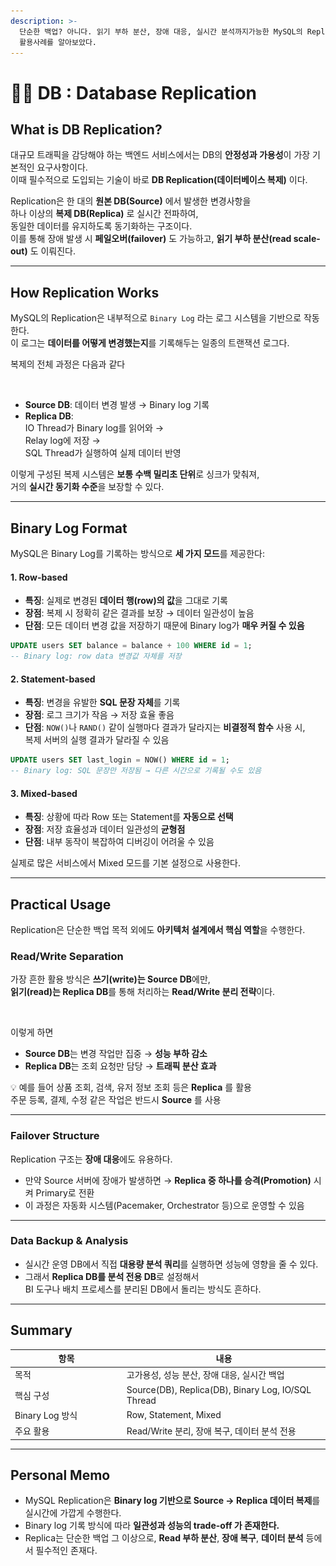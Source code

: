 ```yaml
---
description: >-
  단순한 백업? 아니다. 읽기 부하 분산, 장애 대응, 실시간 분석까지가능한 MySQL의 Replication 구조와 함께 레플리카의 실전
  활용사례를 알아보았다.
---
```


# 👯‍♀️ DB : Database Replication

## What is DB Replication?

대규모 트래픽을 감당해야 하는 백엔드 서비스에서는 DB의 **안정성과 가용성**이 가장 기본적인 요구사항이다.\
이때 필수적으로 도입되는 기술이 바로 **DB Replication(데이터베이스 복제)** 이다.

Replication은 한 대의 **원본 DB(Source)** 에서 발생한 변경사항을 \
하나 이상의 **복제 DB(Replica)** 로 실시간 전파하여,\
동일한 데이터를 유지하도록 동기화하는 구조이다.\
이를 통해 장애 발생 시 **페일오버(failover)** 도 가능하고, **읽기 부하 분산(read scale-out)** 도 이뤄진다.

***

## How Replication Works

MySQL의 Replication은 내부적으로 `Binary Log` 라는 로그 시스템을 기반으로 작동한다.\
이 로그는 **데이터를 어떻게 변경했는지**를 기록해두는 일종의 트랜잭션 로그다.

복제의 전체 과정은 다음과 같다

<figure><img src="../../.gitbook/assets/스크린샷 2025-04-30 19.49.59.png" alt=""><figcaption></figcaption></figure>

* **Source DB**: 데이터 변경 발생 → Binary log 기록
* **Replica DB**: \
  IO Thread가 Binary log를 읽어와 → \
  Relay log에 저장 → \
  SQL Thread가 실행하여 실제 데이터 반영

이렇게 구성된 복제 시스템은 **보통 수백 밀리초 단위**로 싱크가 맞춰져,\
거의 **실시간 동기화 수준**을 보장할 수 있다.

***

## Binary Log Format

MySQL은 Binary Log를 기록하는 방식으로 **세 가지 모드**를 제공한다:

#### 1. Row-based

* **특징**: 실제로 변경된 **데이터 행(row)의 값**을 그대로 기록
* **장점**: 복제 시 정확히 같은 결과를 보장 → 데이터 일관성이 높음
* **단점**: 모든 데이터 변경 값을 저장하기 때문에 Binary log가 **매우 커질 수 있음**

```sql
UPDATE users SET balance = balance + 100 WHERE id = 1;
-- Binary log: row data 변경값 자체를 저장
```

#### 2. Statement-based

* **특징**: 변경을 유발한 **SQL 문장 자체**를 기록
* **장점**: 로그 크기가 작음 → 저장 효율 좋음
* **단점**: `NOW()`나 `RAND()` 같이 실행마다 결과가 달라지는 **비결정적 함수** 사용 시,\
  복제 서버의 실행 결과가 달라질 수 있음

```sql
UPDATE users SET last_login = NOW() WHERE id = 1;
-- Binary log: SQL 문장만 저장됨 → 다른 시간으로 기록될 수도 있음
```

#### 3. Mixed-based

* **특징**: 상황에 따라 Row 또는 Statement를 **자동으로 선택**
* **장점**: 저장 효율성과 데이터 일관성의 **균형점**
* **단점**: 내부 동작이 복잡하여 디버깅이 어려울 수 있음

실제로 많은 서비스에서 Mixed 모드를 기본 설정으로 사용한다.

***

## Practical Usage&#x20;

Replication은 단순한 백업 목적 외에도 **아키텍처 설계에서 핵심 역할**을 수행한다.

### Read/Write Separation

가장 흔한 활용 방식은 **쓰기(write)는 Source DB**에만,\
**읽기(read)는 Replica DB**를 통해 처리하는 **Read/Write 분리 전략**이다.

<figure><img src="../../.gitbook/assets/스크린샷 2025-04-30 19.51.58.png" alt=""><figcaption></figcaption></figure>

이렇게 하면

* **Source DB**는 변경 작업만 집중 → **성능 부하 감소**
* **Replica DB**는 조회 요청만 담당 → **트래픽 분산 효과**

💡 예를 들어 상품 조회, 검색, 유저 정보 조회 등은 **Replica** 를 활용\
주문 등록, 결제, 수정 같은 작업은 반드시 **Source** 를 사용

***

### Failover Structure

Replication 구조는 **장애 대응**에도 유용하다.

* 만약 Source 서버에 장애가 발생하면 → **Replica 중 하나를 승격(Promotion)** 시켜 Primary로 전환
* 이 과정은 자동화 시스템(Pacemaker, Orchestrator 등)으로 운영할 수 있음

***

### Data Backup & Analysis

* 실시간 운영 DB에서 직접 **대용량 분석 쿼리**를 실행하면 성능에 영향을 줄 수 있다.
* 그래서 **Replica DB를 분석 전용 DB**로 설정해서\
  BI 도구나 배치 프로세스를 분리된 DB에서 돌리는 방식도 흔하다.

***

## Summary

<table><thead><tr><th width="164.8359375">항목</th><th>내용</th></tr></thead><tbody><tr><td>목적</td><td>고가용성, 성능 분산, 장애 대응, 실시간 백업</td></tr><tr><td>핵심 구성</td><td>Source(DB), Replica(DB), Binary Log, IO/SQL Thread</td></tr><tr><td>Binary Log 방식</td><td>Row, Statement, Mixed</td></tr><tr><td>주요 활용</td><td>Read/Write 분리, 장애 복구, 데이터 분석 전용</td></tr></tbody></table>

***

## Personal Memo

* MySQL Replication은 **Binary log 기반으로 Source → Replica 데이터 복제**를 실시간에 가깝게 수행한다.
* Binary log 기록 방식에 따라 **일관성과 성능의 trade-off 가 존재한다.**
* Replica는 단순한 백업 그 이상으로, **Read 부하 분산**, **장애 복구**, **데이터 분석** 등에서 필수적인 존재다.
